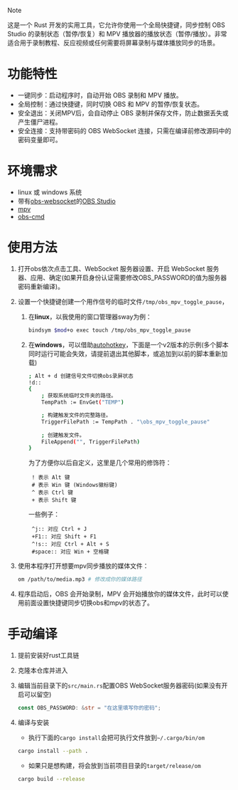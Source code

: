> [!NOTE]  
> 这是一个 Rust 开发的实用工具，它允许你使用一个全局快捷键，同步控制 OBS Studio 的录制状态（暂停/恢复）和 MPV 播放器的播放状态（暂停/播放）。非常适合用于录制教程、反应视频或任何需要将屏幕录制与媒体播放同步的场景。

# 功能特性

* 一键同步：启动程序时，自动开始 OBS 录制和 MPV 播放。
* 全局控制：通过快捷键，同时切换 OBS 和 MPV 的暂停/恢复状态。
* 安全退出：关闭MPV后，会自动停止 OBS 录制并保存文件，防止数据丢失或产生僵尸进程。
* 安全连接：支持带密码的 OBS WebSocket 连接，只需在编译前修改源码中的密码变量即可。

# 环境需求

* linux 或 windows 系统
* 带有[obs-websocket](https://github.com/obsproject/obs-websocket)的[OBS Studio](https://obsproject.com/)  
* [mpv](https://mpv.io/installation/)
* [obs-cmd](https://github.com/grigio/obs-cmd)

# 使用方法

1. 打开obs依次点击工具、WebSocket 服务器设置、开启 WebSocket 服务器、应用、确定(如果开启身份认证需要修改OBS_PASSWORD的值为服务器密码重新编译)。
2. 设置一个快捷键创建一个用作信号的临时文件`/tmp/obs_mpv_toggle_pause`，

    1. 在**linux**，以我使用的窗口管理器sway为例：

        ```bash
        bindsym $mod+o exec touch /tmp/obs_mpv_toggle_pause
        ```

    2. 在**windows**，可以借助[autohotkey](https://www.autohotkey.com/)，下面是一个v2版本的示例(多个脚本同时运行可能会失效，请提前退出其他脚本，或追加到以前的脚本重新加载)

        ```bash
        ; Alt + d 创建信号文件切换obs录屏状态
        !d::
        {
            ; 获取系统临时文件夹的路径。
            TempPath := EnvGet("TEMP")

            ; 构建触发文件的完整路径。
            TriggerFilePath := TempPath . "\obs_mpv_toggle_pause"
            
            ; 创建触发文件。
            FileAppend("", TriggerFilePath)
        }
        ```

        为了方便你以后自定义，这里是几个常用的修饰符：

            ! 表示 Alt 键
            # 表示 Win 键 (Windows徽标键)
            ^ 表示 Ctrl 键
            + 表示 Shift 键

        一些例子：

            ^j:: 对应 Ctrl + J
            +F1:: 对应 Shift + F1
            ^!s:: 对应 Ctrl + Alt + S
            #space:: 对应 Win + 空格键

3. 使用本程序打开想要mpv同步播放的媒体文件：

    ```bash
    om /path/to/media.mp3 # 修改成你的媒体路径
    ```

4. 程序启动后，OBS 会开始录制，MPV 会开始播放你的媒体文件，此时可以使用前面设置快捷键同步切换obs和mpv的状态了。

# 手动编译

1. 提前安装好rust工具链
2. 克隆本仓库并进入
3. 编辑当前目录下的`src/main.rs`配置OBS WebSocket服务器密码(如果没有开启可以留空)

    ```rust
    const OBS_PASSWORD: &str = "在这里填写你的密码";
    ```
    
4. 编译与安装

    * 执行下面的`cargo install`会把可执行文件放到`~/.cargo/bin/om`

    ```bash
    cargo install --path .
    ```

    * 如果只是想构建，将会放到当前项目目录的`target/release/om`

    ```bash
    cargo build --release
    ```
